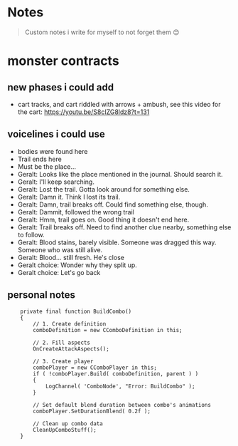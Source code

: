 
# Notes
> Custom notes i write for myself to not forget them 😊

# monster contracts
## new phases i could add
- cart tracks, and cart riddled with arrows + ambush, see this video for the cart:
  https://youtu.be/S8cIZG8ldz8?t=131

## voicelines i could use
- bodies were found here
- Trail ends here
- Must be the place…
- Geralt: Looks like the place mentioned in the journal. Should search it.
- Geralt: I'll keep searching.
- Geralt: Lost the trail. Gotta look around for something else.
- Geralt: Damn it. Think I lost its trail.
- Geralt: Damn, trail breaks off. Could find something else, though.
- Geralt: Dammit, followed the wrong trail
- Geralt: Hmm, trail goes on. Good thing it doesn't end here.
- Geralt: Trail breaks off. Need to find another clue nearby, something else to follow.
- Geralt: Blood stains, barely visible. Someone was dragged this way. Someone who was still alive.
- Geralt: Blood… still fresh. He's close
- Geralt choice: Wonder why they split up.
- Geralt choice: Let's go back



## personal notes


  
```
	private final function BuildCombo()
	{
		// 1. Create definition
		comboDefinition = new CComboDefinition in this;
		
		// 2. Fill aspects
		OnCreateAttackAspects();
		
		// 3. Create player
		comboPlayer = new CComboPlayer in this;
		if ( !comboPlayer.Build( comboDefinition, parent ) )
		{
			LogChannel( 'ComboNode', "Error: BuildCombo" );	
		}
		
		// Set default blend duration between combo's animations
		comboPlayer.SetDurationBlend( 0.2f );
		
		// Clean up combo data
		CleanUpComboStuff();
	}

```
